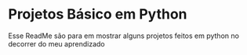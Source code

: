 # Projetos Básico em Python 

Esse ReadMe são para em mostrar alguns projetos feitos em python no decorrer do meu aprendizado 


